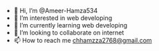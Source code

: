 - 👋 Hi, I’m @Ameer-Hamza534
- 👀 I’m interested in web developing
- 🌱 I’m currently learning web developing
- 💞️ I’m looking to collaborate on internet
- 📫 How to reach me chhamzza2768@gmail.com

<!---
Ameer-Hamza534/Ameer-Hamza534 is a ✨ special ✨ repository because its `README.md` (this file) appears on your GitHub profile.
You can click the Preview link to take a look at your changes.
--->
